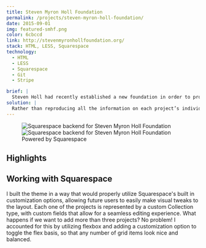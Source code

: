 ```yaml
---
title: Steven Myron Holl Foundation
permalink: /projects/steven-myron-holl-foundation/
date: 2015-09-01
img: featured-smhf.png
color: 6cbccd
link: http://stevenmyronhollfoundation.org/
stack: HTML, LESS, Squarespace
technology:
  - HTML
  - LESS
  - Squarespace
  - Git
  - Stripe

brief: |
  Steven Holl had recently established a new foundation in order to promote his various side projects, including 32BNY, a digital publication; 'T' Space, an art gallery and the firm's extensive model and watercolor archive.
solution: |
  Rather than reproducing all the information on each project’s individual website, I worked with Steven himself to design a simple landing page which provided a brief introduction to each project. I developed the branding in a way that complimented the existing firm/project branding, incorporating the strict grids and blue from Steven Holl Architects and the image link styling of 32BNY. I also integrated Stripe in order to provide potential donors with an easier way to pay.
---
```

<figure class="projects__image-wrapper row row--full" style="background-color: #{{ page.color }}">
  <div class="projects__col--half">
    <img class="projects__image" src="{{ site.imgurl }}smhf-squarespace.PNG" alt="Squarespace backend for Steven Myron Holl Foundation">
  </div>
  <div class="projects__col--half">
    <img class="projects__image" src="{{ site.imgurl }}smhf-squarespace-2.PNG" alt="Squarespace backend for Steven Myron Holl Foundation">
  </div>
  <figcaption class="projects__caption">
  Powered by Squarespace
  </figcaption>
</figure>

<section class="row row--small">
  <h2>Highlights</h2>
  <h2 class="subheading">Working with Squarespace</h2>
  <p>I built the theme in a way that would properly utilize Squarespace's built in customization options, allowing future users to easily make visual tweaks to the layout. Each one of the projects is represented by a custom Collection type, with custom fields that allow for a seamless editing experience. What happens if we want to add more than three projects? No problem! I accounted for this by utilizing flexbox and adding a customization option to toggle the flex basis, so that any number of grid items look nice and balanced.</p>
</section>

